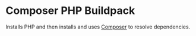 # Composer PHP Buildpack

Installs PHP and then installs and uses [Composer][] to resolve dependencies.

[Composer]:http://getcomposer.org